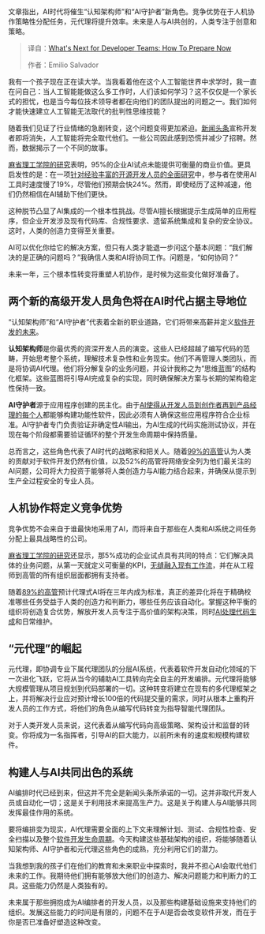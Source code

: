 
<!--
title: 开发者团队的未来挑战：现在如何超前布局？
cover: https://cdn.thenewstack.io/media/2025/10/588df88e-future.jpg
summary: 文章指出，AI时代将催生“认知架构师”和“AI守护者”新角色。竞争优势在于人机协作策略性分配任务，元代理将提升效率。未来是人与AI共创的，人类专注于创意和策略。
-->

文章指出，AI时代将催生“认知架构师”和“AI守护者”新角色。竞争优势在于人机协作策略性分配任务，元代理将提升效率。未来是人与AI共创的，人类专注于创意和策略。

> 译自：[What's Next for Developer Teams: How To Prepare Now](https://thenewstack.io/whats-next-for-developer-teams-how-to-prepare-now/)
> 
> 作者：Emilio Salvador

我有一个孩子现在正在读大学。当我看着他在这个人工智能世界中求学时，我一直在问自己：当人工智能能做这么多工作时，人们该如何学习？这不仅仅是一个家长式的担忧，也是当今每位技术领导者都在向他们的团队提出的问题之一。我们如何才能快速建立人工智能无法取代的批判性思维技能？

随着我们见证了行业情绪的急剧转变，这个问题变得更加紧迫。[新闻头条](https://www.cnn.com/2025/08/28/tech/computer-science-graduates-job-hunt-ai)宣称开发者即将消失，人工智能将完全取代他们。一些公司因此感到恐慌并减少了招聘。然而，数据揭示了一个不同的故事。

[麻省理工学院的研究](https://fortune.com/2025/08/21/an-mit-report-that-95-of-ai-pilots-fail-spooked-investors-but-the-reason-why-those-pilots-failed-is-what-should-make-the-c-suite-anxious/)表明，95%的企业AI试点未能提供可衡量的商业价值。更具启发性的是：在一项[针对经验丰富的开源开发人员的全面研究](https://metr.org/blog/2025-07-10-early-2025-ai-experienced-os-dev-study/)中，参与者在使用AI工具时速度慢了19%，尽管他们预期会快24%。然而，即使经历了这种减速，他们仍然相信在AI辅助下他们更快。

这种脱节凸显了AI集成的一个根本性挑战。尽管AI擅长根据提示生成简单的应用程序，但企业开发涉及现有代码库、合规性要求、遗留系统集成和复杂的安全协议。这时，人类的创造力变得至关重要。

AI可以优化你给它的解决方案，但只有人类才能退一步问这个基本问题：“我们解决的是正确的问题吗？”我确信人类和AI将协同工作。问题是，“如何协同？”

未来一年，三个根本性转变将重塑人机协作，是时候为这些变化做好准备了。

## **两个新的高级开发人员角色将在AI时代占据主导地位**

“认知架构师”和“AI守护者”代表着全新的职业道路，它们将带来高薪并定义[软件开发的未来](https://thenewstack.io/cisos-prepare-for-softwares-agentic-future-today/)。

**认知架构师**是你最优秀的资深开发人员的演变。这些人已经超越了编写代码的范畴，开始思考整个系统，理解技术复杂性和业务现实。他们不再管理人类团队，而是将协调AI代理。他们将分解复杂的业务问题，并设计我称之为“思维蓝图”的结构化框架。这些蓝图将引导AI完成复杂的实现，同时确保解决方案与长期的架构稳定性保持一致。

**AI守护者**源于应用程序创建的民主化。由于[AI使得从开发人员到创作者再到产品经理的每个人](https://thenewstack.io/software-delivery-enablement-not-developer-productivity/)都能够构建功能性软件，因此必须有人确保这些应用程序符合企业标准。AI守护者专门负责验证非确定性AI输出，为AI生成的代码实施测试协议，并在现在每个阶段都需要验证循环的整个开发生命周期中保持质量。

总而言之，这些角色代表了AI时代的战略家和把关人。随着[99%的高管](https://about.gitlab.com/software-innovation-report/)认为人类的贡献对于软件开发仍然有价值，以及52%的高管将网络安全列为他们最关注的AI问题，公司将大力投资于能够将人类创造力与AI能力结合起来，并确保从提示到生产全过程安全的专业人员。

## **人机协作将定义竞争优势**

竞争优势不会来自于谁最快地采用了AI，而将来自于那些在人类和AI系统之间任务分配上最具战略性的公司。

[麻省理工学院的研究](https://fortune.com/2025/08/21/an-mit-report-that-95-of-ai-pilots-fail-spooked-investors-but-the-reason-why-those-pilots-failed-is-what-should-make-the-c-suite-anxious/)还显示，那5%成功的企业试点具有共同的特点：它们解决具体的业务问题，从第一天就定义可衡量的KPI，[无缝融入现有工作流](https://thenewstack.io/prepare-developers-for-integrating-ai-into-their-workflows/)，并在从工程师到高管的所有组织层面都拥有支持者。

随着[89%的高管](https://about.gitlab.com/software-innovation-report/)预计代理式AI将在三年内成为标准，真正的差异化将在于精确校准哪些任务受益于人类的创造力和判断力，哪些任务应该自动化。掌握这种平衡的组织将创造复合优势，解放开发人员专注于高价值的架构决策，同时[AI处理代码生成](https://thenewstack.io/how-generative-ai-can-increase-developer-productivity-now/)和日常维护。

## **“元代理”的崛起**

元代理，即协调专业下属代理团队的分层AI系统，代表着软件开发自动化领域的下一次进化飞跃，它将从当今的辅助AI工具转向完全自主的开发编排。元代理将能够大规模管理从项目规划到代码部署的一切。这种转变将建立在现有的多代理框架之上，并将解决行业应对预计增长100倍的代码提交量的需求，同时从根本上重构开发人员的工作方式，将他们的角色从编写代码转变为指导智能代理团队。

对于人类开发人员来说，这代表着从编写代码向高级策略、架构设计和监督的转变。你将成为一名指挥者，引导AI的巨大能力，以前所未有的速度和规模构建软件。

## **构建人与AI共同出色的系统**

AI编排时代已经到来，但这并不完全是新闻头条所承诺的一切。这并非取代开发人员或自动化一切；这是关于利用技术来提高生产力。这是关于构建人与AI能够共同发挥最佳作用的系统。

要将编排变为现实，AI代理需要全面的上下文来理解计划、测试、合规性检查、安全扫描以及整个[软件开发生命周期](https://thenewstack.io/how-ai-is-reshaping-the-software-development-life-cycle/)。今天构建这些基础架构的组织，将能够随着认知架构师、AI守护者和元代理这些角色的成熟，充分利用它们的潜力。

当我想到我的孩子们在他们的教育和未来职业中探索时，我并不担心AI会取代他们未来的工作。我期待他们拥有能够放大他们的创造力、解决问题能力和判断力的工具。这些能力仍然是人类独有的。

未来属于那些拥抱成为AI编排者的开发人员，以及那些构建基础设施来支持他们的组织。发展这些能力的时间是有限的，问题不在于AI是否会改变软件开发，而在于你是否已准备好塑造这种改变。